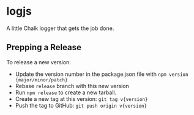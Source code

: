 # logjs

A little Chalk logger that gets the job done.

## Prepping a Release

To release a new version:

- Update the version number in the package.json file with `npm version {major/minor/patch}`
- Rebase `release` branch with this new version
- Run `npm release` to create a new tarball.
- Create a new tag at this version: `git tag v{version}`
- Push the tag to GitHub: `git push origin v{version}`
